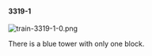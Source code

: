 #### 3319-1
![train-3319-1-0.png](https://github.com/lil-lab/nlvr/raw/master/nlvr/train/images/44/train-3319-1-0.png "train-3319-1-0.png")

There is a blue tower with only one block.